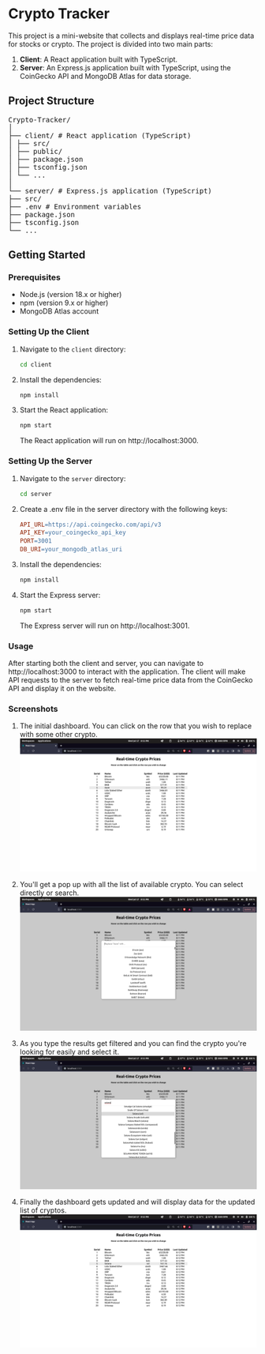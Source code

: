 # Crypto Tracker

This project is a mini-website that collects and displays real-time price data for stocks or crypto. The project is divided into two main parts:

1. **Client**: A React application built with TypeScript.
2. **Server**: An Express.js application built with TypeScript, using the CoinGecko API and MongoDB Atlas for data storage.

## Project Structure

<pre>
Crypto-Tracker/
│
├── client/ # React application (TypeScript)
│ ├── src/
│ ├── public/
│ ├── package.json
│ ├── tsconfig.json
│ └── ...
│
└── server/ # Express.js application (TypeScript)
├── src/
├── .env # Environment variables
├── package.json
├── tsconfig.json
└── ...
</pre>

## Getting Started

### Prerequisites

- Node.js (version 18.x or higher)
- npm (version 9.x or higher)
- MongoDB Atlas account

### Setting Up the Client

1. Navigate to the `client` directory:
   ```bash
   cd client
   ```
2. Install the dependencies:
   ```bash
   npm install
   ```
3. Start the React application:
   ```bash
   npm start
   ```
   The React application will run on http://localhost:3000.

### Setting Up the Server

1. Navigate to the `server` directory:
   ```bash
   cd server
   ```
2. Create a .env file in the server directory with the following keys:
   ```makefile
   API_URL=https://api.coingecko.com/api/v3
   API_KEY=your_coingecko_api_key
   PORT=3001
   DB_URI=your_mongodb_atlas_uri
   ```
3. Install the dependencies:
   ```bash
   npm install
   ```
4. Start the Express server:
   ```bash
   npm start
   ```
   The Express server will run on http://localhost:3001.

### Usage

After starting both the client and server, you can navigate to http://localhost:3000 to interact with the application. The client will make API requests to the server to fetch real-time price data from the CoinGecko API and display it on the website.

### Screenshots

1. The initial dashboard. You can click on the row that you wish to replace with some other crypto.
   ![Dashboard View](screenshots/1.png "Dashboard View")

2. You'll get a pop up with all the list of available crypto. You can select directly or search.
   ![Dashboard View](screenshots/2.png "Dashboard View")

3. As you type the results get filtered and you can find the crypto you're looking for easily and select it.
   ![Dashboard View](screenshots/3.png "Dashboard View")

4. Finally the dashboard gets updated and will display data for the updated list of cryptos.
   ![Dashboard View](screenshots/4.png "Dashboard View")
